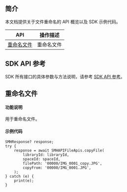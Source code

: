 ## 简介

本文档提供关于文件重命名的 API 概览以及 SDK 示例代码。

| API                                                          | 操作描述                         |
| ------------------------------------------------------------ | -------------------------------- |
| [重命名文件](https://cloud.tencent.com/document/product/1339/71142) | 重命名文件         |

## SDK API 参考

SDK 所有接口的具体参数与方法说明，请参考 [SDK API 参考](https://smh-sdk-doc-1253960454.cos.ap-guangzhou.myqcloud.com/flutter_api_doc/api/index.html)。

## 重命名文件

#### 功能说明

用于重命名文件。

#### 示例代码

```
SMHResponse? response;
try {
    response = await SMHAPIFileApis.copyFile(
        libraryId: libraryId,
        spaceId: spaceId,
        filePath: '00000/IMG_0001_copy.JPG',
        copyFrom: '00000/IMG_0001.JPG',
    );
} catch (e) {
    print(e);
}
```